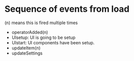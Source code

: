 # Sequence of events from load
(n) means this is fired multiple times
- operatorAdded(n)
- UIsetup: UI is going to be setup
- UIstart: UI components have been setup.
- updateItem(n)
- updateSettings
